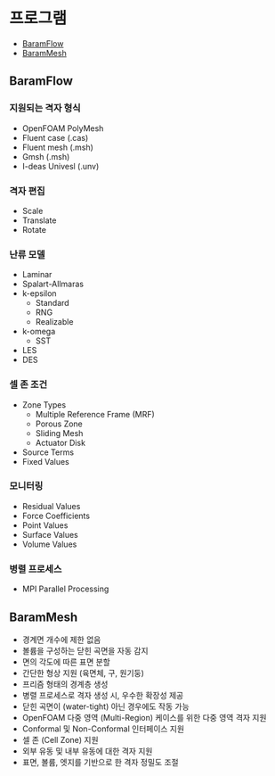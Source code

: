 # 프로그램

* [BaramFlow](#baramflow)
* [BaramMesh](#barammesh)

## BaramFlow

### 지원되는 격자 형식
* OpenFOAM PolyMesh
* Fluent case (.cas)
* Fluent mesh (.msh)
* Gmsh (.msh)
* I-deas Univesl (.unv)


### 격자 편집
* Scale
* Translate
* Rotate


### 난류 모델
* Laminar
* Spalart-Allmaras
* k-epsilon
    * Standard
    * RNG
    * Realizable
* k-omega
    * SST
* LES
* DES


### 셀 존 조건
* Zone Types
    * Multiple Reference Frame (MRF)
    * Porous Zone
    * Sliding Mesh
    * Actuator Disk
* Source Terms
* Fixed Values


### 모니터링
* Residual Values
* Force Coefficients
* Point Values
* Surface Values
* Volume Values


### 병렬 프로세스
* MPI Parallel Processing



## BaramMesh

* 경계면 개수에 제한 없음
* 볼륨을 구성하는 닫힌 곡면을 자동 감지
* 면의 각도에 따른 표면 분할
* 간단한 형상 지원 (육면체, 구, 원기둥)
* 프리즘 형태의 경계층 생성
* 병렬 프로세스로 격자 생성 시, 우수한 확장성 제공
* 닫힌 곡면이 (water-tight) 아닌 경우에도 작동 가능
* OpenFOAM 다중 영역 (Multi-Region) 케이스를 위한 다중 영역 격자 지원
* Conformal 및 Non-Conformal 인터페이스 지원
* 셀 존 (Cell Zone) 지원
* 외부 유동 및 내부 유동에 대한 격자 지원
* 표면, 볼륨, 엣지를 기반으로 한 격자 정밀도 조절